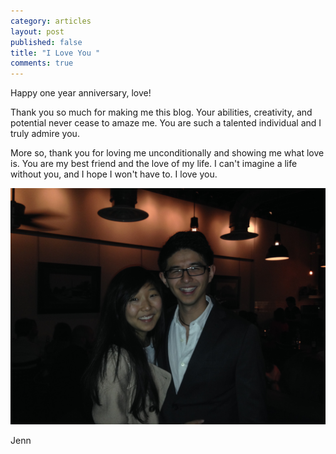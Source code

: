 ```yaml
---
category: articles
layout: post
published: false
title: "I Love You "
comments: true
---
```


Happy one year anniversary, love!

Thank you so much for making me this blog. Your abilities, creativity, and potential never cease to amaze me. You are such a talented individual and I truly admire you. 

More so, thank you for loving me unconditionally and showing me what love is. You are my best friend and the love of my life. I can't imagine a life without you, and I hope I won't have to. I love you.

![Anniv.jpg](/images/Anniv.jpg)



Jenn